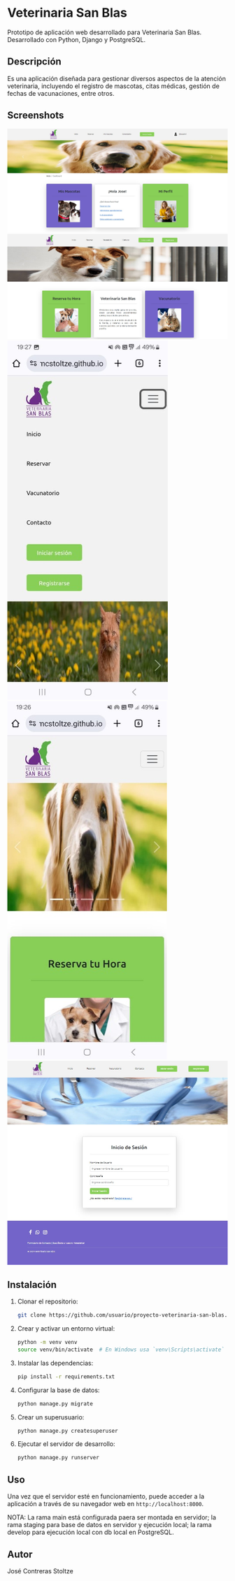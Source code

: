 # Veterinaria San Blas

Prototipo de aplicación web desarrollado para Veterinaria San Blas. Desarrollado con Python, Django y PostgreSQL.

## Descripción

Es una aplicación diseñada para gestionar diversos aspectos de la atención veterinaria, incluyendo el registro de mascotas, citas médicas, gestión de fechas de vacunaciones, entre otros.

## Screenshots

![Captura de pantalla 1](screenshots/captura_1.jpg)
![Captura de pantalla 2](screenshots/captura_2.jpg)
![Captura de pantalla 3](screenshots/captura_3.jpg)
![Captura de pantalla 4](screenshots/captura_4.jpg)
![Captura de pantalla 5](screenshots/captura_5.jpg)

## Instalación

1. Clonar el repositorio:

    ```sh
    git clone https://github.com/usuario/proyecto-veterinaria-san-blas.git
    ```

2. Crear y activar un entorno virtual:

    ```sh
    python -m venv venv
    source venv/bin/activate  # En Windows usa `venv\Scripts\activate`
    ```

3. Instalar las dependencias:

    ```sh
    pip install -r requirements.txt
    ```

4. Configurar la base de datos:

    ```sh
    python manage.py migrate
    ```

5. Crear un superusuario:

    ```sh
    python manage.py createsuperuser
    ```

6. Ejecutar el servidor de desarrollo:

    ```sh
    python manage.py runserver
    ```

## Uso

Una vez que el servidor esté en funcionamiento, puede acceder a la aplicación a través de su navegador web en `http://localhost:8000`.

NOTA: La rama main está configurada paera ser montada en servidor; la rama staging para base de datos en servidor y ejecución local; la rama develop para ejecución local con db local en PostgreSQL.

## Autor

José Contreras Stoltze
